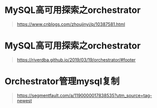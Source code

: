 # MySQL高可用探索之orchestrator
> https://www.cnblogs.com/zhoujinyi/p/10387581.html

# MySQL高可用探索之orchestrator
> https://riverdba.github.io/2019/03/19/orchestrator/#footer

# Orchestrator管理mysql复制
> https://segmentfault.com/a/1190000017838535?utm_source=tag-newest
